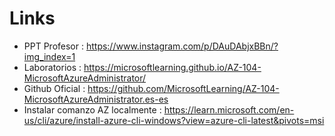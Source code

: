 # Links

* PPT Profesor : https://www.instagram.com/p/DAuDAbjxBBn/?img_index=1
* Laboratorios : https://microsoftlearning.github.io/AZ-104-MicrosoftAzureAdministrator/
* Github Oficial : https://github.com/MicrosoftLearning/AZ-104-MicrosoftAzureAdministrator.es-es
* Instalar comanzo AZ localmente : https://learn.microsoft.com/en-us/cli/azure/install-azure-cli-windows?view=azure-cli-latest&pivots=msi
